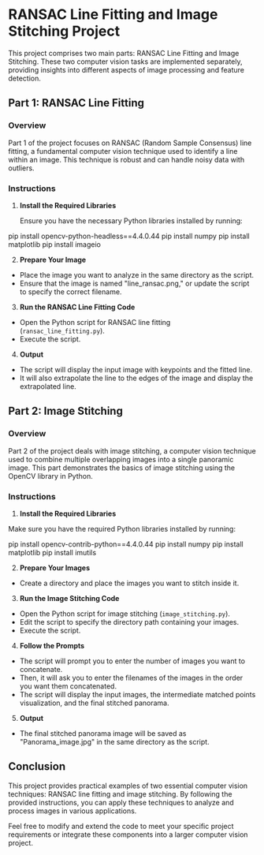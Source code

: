# RANSAC Line Fitting and Image Stitching Project

This project comprises two main parts: RANSAC Line Fitting and Image Stitching. These two computer vision tasks are implemented separately, providing insights into different aspects of image processing and feature detection.

## Part 1: RANSAC Line Fitting

### Overview

Part 1 of the project focuses on RANSAC (Random Sample Consensus) line fitting, a fundamental computer vision technique used to identify a line within an image. This technique is robust and can handle noisy data with outliers.

### Instructions

1. **Install the Required Libraries**

   Ensure you have the necessary Python libraries installed by running:

pip install opencv-python-headless==4.4.0.44
pip install numpy
pip install matplotlib
pip install imageio


2. **Prepare Your Image**

- Place the image you want to analyze in the same directory as the script.
- Ensure that the image is named "line_ransac.png," or update the script to specify the correct filename.

3. **Run the RANSAC Line Fitting Code**

- Open the Python script for RANSAC line fitting (`ransac_line_fitting.py`).
- Execute the script.

4. **Output**

- The script will display the input image with keypoints and the fitted line.
- It will also extrapolate the line to the edges of the image and display the extrapolated line.

## Part 2: Image Stitching

### Overview

Part 2 of the project deals with image stitching, a computer vision technique used to combine multiple overlapping images into a single panoramic image. This part demonstrates the basics of image stitching using the OpenCV library in Python.

### Instructions

1. **Install the Required Libraries**

Make sure you have the required Python libraries installed by running:

pip install opencv-contrib-python==4.4.0.44
pip install numpy
pip install matplotlib
pip install imutils


2. **Prepare Your Images**

- Create a directory and place the images you want to stitch inside it.

3. **Run the Image Stitching Code**

- Open the Python script for image stitching (`image_stitching.py`).
- Edit the script to specify the directory path containing your images.
- Execute the script.

4. **Follow the Prompts**

- The script will prompt you to enter the number of images you want to concatenate.
- Then, it will ask you to enter the filenames of the images in the order you want them concatenated.
- The script will display the input images, the intermediate matched points visualization, and the final stitched panorama.

5. **Output**

- The final stitched panorama image will be saved as "Panorama_image.jpg" in the same directory as the script.

## Conclusion

This project provides practical examples of two essential computer vision techniques: RANSAC line fitting and image stitching. By following the provided instructions, you can apply these techniques to analyze and process images in various applications.

Feel free to modify and extend the code to meet your specific project requirements or integrate these components into a larger computer vision project.
